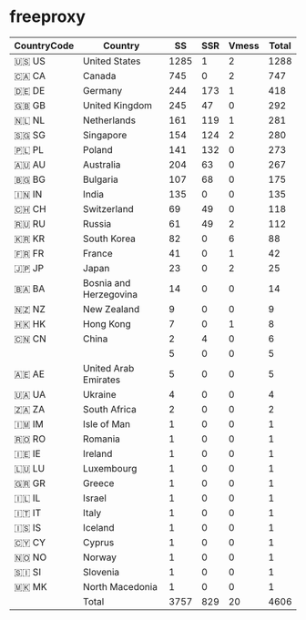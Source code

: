 # freeproxy

|CountryCode|Country|SS|SSR|Vmess|Total|
|  ----  | ----  |  ----  | ----  |  ----  | ----  |
|🇺🇸 US|United States|1285|1|2|1288|
|🇨🇦 CA|Canada|745|0|2|747|
|🇩🇪 DE|Germany|244|173|1|418|
|🇬🇧 GB|United Kingdom|245|47|0|292|
|🇳🇱 NL|Netherlands|161|119|1|281|
|🇸🇬 SG|Singapore|154|124|2|280|
|🇵🇱 PL|Poland|141|132|0|273|
|🇦🇺 AU|Australia|204|63|0|267|
|🇧🇬 BG|Bulgaria|107|68|0|175|
|🇮🇳 IN|India|135|0|0|135|
|🇨🇭 CH|Switzerland|69|49|0|118|
|🇷🇺 RU|Russia|61|49|2|112|
|🇰🇷 KR|South Korea|82|0|6|88|
|🇫🇷 FR|France|41|0|1|42|
|🇯🇵 JP|Japan|23|0|2|25|
|🇧🇦 BA|Bosnia and Herzegovina|14|0|0|14|
|🇳🇿 NZ|New Zealand|9|0|0|9|
|🇭🇰 HK|Hong Kong|7|0|1|8|
|🇨🇳 CN|China|2|4|0|6|
| ||5|0|0|5|
|🇦🇪 AE|United Arab Emirates|5|0|0|5|
|🇺🇦 UA|Ukraine|4|0|0|4|
|🇿🇦 ZA|South Africa|2|0|0|2|
|🇮🇲 IM|Isle of Man|1|0|0|1|
|🇷🇴 RO|Romania|1|0|0|1|
|🇮🇪 IE|Ireland|1|0|0|1|
|🇱🇺 LU|Luxembourg|1|0|0|1|
|🇬🇷 GR|Greece|1|0|0|1|
|🇮🇱 IL|Israel|1|0|0|1|
|🇮🇹 IT|Italy|1|0|0|1|
|🇮🇸 IS|Iceland|1|0|0|1|
|🇨🇾 CY|Cyprus|1|0|0|1|
|🇳🇴 NO|Norway|1|0|0|1|
|🇸🇮 SI|Slovenia|1|0|0|1|
|🇲🇰 MK|North Macedonia|1|0|0|1|
||Total|3757|829|20|4606|
